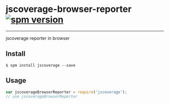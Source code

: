 # jscoverage-browser-reporter [![spm version](http://spmjs.io/badge/jscoverage-browser-reporter)](http://spmjs.io/package/jscoverage-browser-reporter)

---

jscoverage reporter in browser

## Install

```
$ spm install jscoverage --save
```

## Usage

```js
var jscoverageBrowserReporter = require('jscoverage');
// use jscoverageBrowserReporter
```

